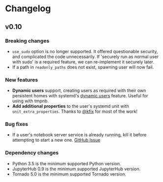# Changelog

## v0.10

### Breaking changes

- `use_sudo` option is no longer supported. It offered questionable security,
  and complicated the code unnecessarily. If 'securely run as normal user with
  sudo' is a required feature, we can re-implement it securely later.
- If a path in `readonly_paths` does not exist, spawning user will now fail.

### New features

- **Dynamic users** support, creating users as required with their own
  persistent homes with systemd's [dynamic users](http://0pointer.net/blog/dynamic-users-with-systemd.html)
  feature. Useful for using with tmpnb.
- **Add additional properties** to the user's systemd unit with `unit_extra_properties`.
  Thanks to [@kfix](https://github.com/kfix) for most of the work!

### Bug fixes

- If a user's notebook server service is already running, kill it before
  attempting to start a new one. [GitHub Issue](https://github.com/jupyterhub/systemdspawner/issues/7)

### Dependency changes

- Python 3.5 is the minimum supported Python version.
- JupyterHub 0.9 is the minimum supported JupyterHub version.
- Tornado 5.0 is the minimum supported Tornado version.
